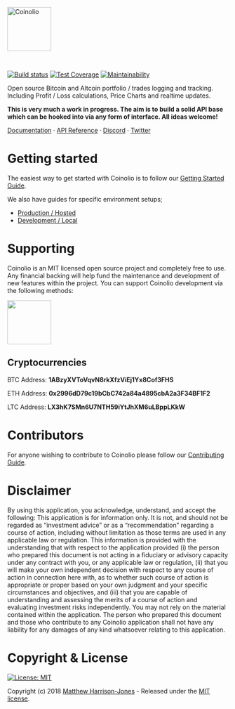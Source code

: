 <a href="https://github.com/coinolio/Coinolio"><img src="https://user-images.githubusercontent.com/367517/34639792-944b23ba-f2de-11e7-829d-9a090d3f064c.png" alt="Coinolio" height="100"/></a>

<br>

[![Build status](https://travis-ci.org/coinolio/coinolio.svg?branch=master)](https://travis-ci.org/coinolio/coinolio)
[![Test Coverage](https://api.codeclimate.com/v1/badges/d76b09807f3889c65d41/test_coverage)](https://codeclimate.com/github/coinolio/coinolio/test_coverage)
[![Maintainability](https://api.codeclimate.com/v1/badges/d76b09807f3889c65d41/maintainability)](https://codeclimate.com/github/coinolio/coinolio/maintainability)

Open source Bitcoin and Altcoin portfolio / trades logging and tracking. Including Profit / Loss calculations, Price Charts and realtime updates.

**This is very much a work in progress. The aim is to build a solid API base which can be hooked into via any form of interface.
All ideas welcome!**

[Documentation](https://coinolio.readme.io/docs) &middot; [API Reference](https://coinolio.readme.io/v1.0/reference) &middot; [Discord](https://discord.gg/QYTShcN) &middot; [Twitter](https://twitter.com/CoinolioApp)

# Getting started

The easiest way to get started with Coinolio is to follow our [Getting Started Guide](https://coinolio.readme.io/docs/getting-started).

We also have guides for specific environment setups;

* [Production / Hosted](https://coinolio.readme.io/docs/production-hosted-setup)
* [Development / Local](https://coinolio.readme.io/docs/development-local-setup)

# Supporting

Coinolio is an MIT licensed open source project and completely free to use. Any financial backing will help fund the maintenance and development of new features within the project. You can support Coinolio development via the following methods:

<a href="https://www.paypal.me/matthojo" target="_blank">
  <img src="https://user-images.githubusercontent.com/367517/35734485-3dda51fe-0819-11e8-8d88-25868a5390f4.png" width="100">
</a>

## Cryptocurrencies

BTC Address: **1ABzyXVToVqvN8rkXfzViEj1Yx8Cof3FHS**

ETH Address: **0x2996dD79c19bCbC742a84a4895cbA2a3F34BF1F2**

LTC Address: **LX3hK7SMn6U7NTH59iYtJhXM6uLBppLKkW**

# Contributors

For anyone wishing to contribute to Coinolio please follow our [Contributing Guide](https://coinolio.readme.io/docs/contributing-guide).

# Disclaimer
By using this application, you acknowledge, understand, and accept the following: This application is for information only. It is not, and should not be regarded as “investment advice” or as a “recommendation” regarding a course of action, including without limitation as those terms are used in any applicable law or regulation. This information is provided with the understanding that with respect to the application provided (i) the person who prepared this document is not acting in a fiduciary or advisory capacity under any contract with you, or any applicable law or regulation, (ii) that you will make your own independent decision with respect to any course of action in connection here with, as to whether such course of action is appropriate or proper based on your own judgment and your specific circumstances and objectives, and (iii) that you are capable of understanding and assessing the merits of a course of action and evaluating investment risks independently. You may not rely on the material contained within the application. The person who prepared this document and those who contribute to any Coinolio application shall not have any liability for any damages of any kind whatsoever relating to this application.

# Copyright & License
[![License: MIT](https://img.shields.io/badge/License-MIT-yellow.svg)](https://opensource.org/licenses/MIT)

Copyright (c) 2018 [Matthew Harrison-Jones](https://github.com/matthojo) - Released under the [MIT license](LICENSE).
